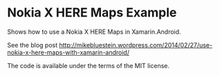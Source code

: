 Nokia X HERE Maps Example
=========================

Shows how to use a Nokia X HERE Maps in Xamarin.Android.

See the blog post http://mikebluestein.wordpress.com/2014/02/27/use-nokia-x-here-maps-with-xamarin-android/

The code is available under the terms of the MIT license.